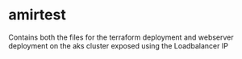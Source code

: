 # amirtest

Contains both the files for the terraform deployment and webserver deployment on the aks cluster exposed using the Loadbalancer IP
